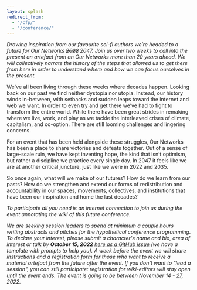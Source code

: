 ```yaml
---
layout: splash
redirect_from:
  - "/cfp/"
  - "/conference/"
---
```


_Drawing inspiration from our favourite sci-fi authors we’re headed to a future for Our Networks ~~2022~~ 2047. Join us over two weeks to call into the present an artefact from an Our Networks more than 20 years ahead. We will collectively narrate the history of the steps that allowed us to get there from here in order to understand where and how we can focus ourselves in the present._

We've all been living through these weeks where decades happen. Looking back on our past we find neither dystopia nor utopia. Instead, our history winds in-between, with setbacks and sudden leaps toward the internet and web we want. In order to even try and get there we’ve had to fight to transform the entire world. While there have been great strides in remaking where we live, work, and play as we tackle the interleaved crises of climate, capitalism, and co-option. There are still looming challenges and lingering concerns. 

For an event that has been held alongside these struggles, Our Networks has been a place to share victories and defeats together. Out of a sense of large-scale ruin, we have kept inventing hope, the kind that isn’t optimism, but rather a discipline we practice every single day. In 2047 it feels like we are at another critical juncture, just like we were in 2022 and 2035. 

So once again, what will we make of our futures? How do we learn from our pasts? How do we strengthen and extend our forms of redistribution and accountability in our spaces, movements, collectives, and institutions that have been our inspiration and home the last decades? 

_To participate all you need is an internet connection to join us during the event annotating the wiki of this future conference._

_We are seeking session leaders to spend at minimum a couple hours writing abstracts and pitches for the hypothetical conference programming. To declare your interest, please submit a character's name and bio, area of interest or talk by **October 15, 2022** [here as a GitHub issue](https://github.com/ournetworks/2020-submissions/issues/new) (we have a template with prompts to help you). A week before the event we will share instructions and a registration form for those who want to receive a material artefact from the future after the event. If you don't want to "lead a session", you can still participate: registration for wiki-editors will stay open until the event ends. The event is going to be between November 14 - 27, 2022._
